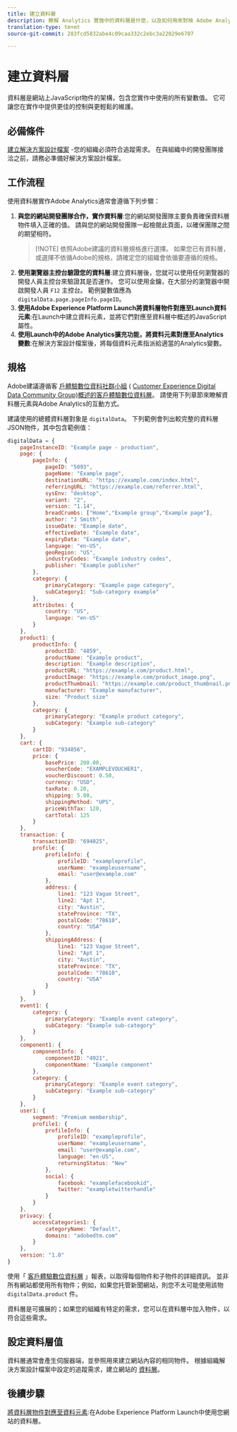 ```yaml
---
title: 建立資料層
description: 瞭解 Analytics 實施中的資料層是什麼，以及如何用來對映 Adobe Analytics 中的變數。
translation-type: tm+mt
source-git-commit: 283fcd5832abe4c09caa332c2ebc3a22029e6707

---
```



# 建立資料層

資料層是網站上JavaScript物件的架構，包含您實作中使用的所有變數值。 它可讓您在實作中提供更佳的控制與更輕鬆的維護。

## 必備條件

[建立解決方案設計檔案](solution-design.md) -您的組織必須符合追蹤需求。 在與組織中的開發團隊接洽之前，請務必準備好解決方案設計檔案。

## 工作流程

使用資料層實作Adobe Analytics通常會遵循下列步驟：

1. **與您的網站開發團隊合作，實作資料層**:您的網站開發團隊主要負責確保資料層物件填入正確的值。 請與您的網站開發團隊一起檢閱此頁面，以確保團隊之間的期望相符。
   > [!NOTE] 依照Adobe建議的資料層規格進行選擇。 如果您已有資料層，或選擇不依循Adobe的規格，請確定您的組織會依循要遵循的規格。
2. **使用瀏覽器主控台驗證您的資料層**:建立資料層後，您就可以使用任何瀏覽器的開發人員主控台來驗證其是否運作。 您可以使用金鑰，在大部分的瀏覽器中開啟開發人員 `F12` 主控台。 範例變數值應為 `digitalData.page.pageInfo.pageID`。
3. **使用Adobe Experience Platform Launch將資料層物件對應至Launch資料元素**:在Launch中建立資料元素，並將它們對應至資料層中概述的JavaScript屬性。
4. **使用Launch中的Adobe Analytics擴充功能，將資料元素對應至Analytics變數**:在解決方案設計檔案後，將每個資料元素指派給適當的Analytics變數。

## 規格

Adobe建議遵循客 [戶體驗數位資料社群小組](https://www.w3.org/2013/12/ceddl-201312.pdf) ( [Customer Experience Digital Data Community Group)概述的客戶體驗數位資料層](https://www.w3.org/community/custexpdata/)。 請使用下列章節來瞭解資料層元素與Adobe Analytics的互動方式。

建議使用的總體資料層對象是 `digitalData`。 下列範例會列出較完整的資料層JSON物件，其中包含範例值：

```js
digitalData = {
    pageInstanceID: "Example page - production",
    page: {
        pageInfo: {
            pageID: "5093",
            pageName: "Example page",
            destinationURL: "https://example.com/index.html",
            referringURL: "https://example.com/referrer.html",
            sysEnv: "desktop",
            variant: "2",
            version: "1.14",
            breadCrumbs: ["Home","Example group","Example page"],
            author: "J Smith",
            issueDate: "Example date",
            effectiveDate: "Example date",
            expiryData: "Example date",
            language: "en-US",
            geoRegion: "US",
            industryCodes: "Example industry codes",
            publisher: "Example publisher"
        },
        category: {
            primaryCategory: "Example page category",
            subCategory1: "Sub-category example"
        },
        attributes: {
            country: "US",
            language: "en-US"
        }
    },
    product1: {
        productInfo: {
            productID: "4859",
            productName: "Example product",
            description: "Example description",
            productURL: "https://example.com/product.html",
            productImage: "https://example.com/product_image.png",
            productThumbnail: "https://example.com/product_thumbnail.png",
            manufacturer: "Example manufacturer",
            size: "Product size"
        },
        category: {
            primaryCategory: "Example product category",
            subCategory: "Example sub-category"
        }
    },
    cart: {
        cartID: "934856",
        price: {
            basePrice: 200.00,
            voucherCode: "EXAMPLEVOUCHER1",
            voucherDiscount: 0.50,
            currency: "USD",
            taxRate: 0.20,
            shipping: 5.00,
            shippingMethod: "UPS",
            priceWithTax: 120,
            cartTotal: 125
        }
    },
    transaction: {
        transactionID: "694025",
        profile: {
            profileInfo: {
                profileID: "exampleprofile",
                userName: "exampleusername",
                email: "user@example.com"
            },
            address: {
                line1: "123 Vague Street",
                line2: "Apt 1",
                city: "Austin",
                stateProvince: "TX",
                postalCode: "78610",
                country: "USA"
            },
            shippingAddress: {
                line1: "123 Vague Street",
                line2: "Apt 1",
                city: "Austin",
                stateProvince: "TX",
                postalCode: "78610",
                country: "USA"
            }
        }
    },
    event1: {
        category: {
            primaryCategory: "Example event category",
            subCategory: "Example sub-category"
        }
    },
    component1: {
        componentInfo: {
            componentID: "4921",
            componentName: "Example component"
        },
        category: {
            primaryCategory: "Example event category",
            subCategory: "Example sub-category"
        }
    },
    user1: {
        segment: "Premium membership",
        profile1: {
            profileInfo: {
                profileID: "exampleprofile",
                userName: "exampleusername",
                email: "user@example.com",
                language: "en-US",
                returningStatus: "New"
            },
            social: {
                facebook: "examplefacebookid",
                twitter: "exampletwitterhandle"
            }
        }
    },
    privacy: {
        accessCategories1: {
            categoryName: "Default",
            domains: "adobedtm.com"
        }
    },
    version: "1.0"
}
```

使用「 [客戶體驗數位資料層](https://www.w3.org/2013/12/ceddl-201312.pdf) 」報表，以取得每個物件和子物件的詳細資訊。 並非所有網站都使用所有物件；例如，如果您托管新聞網站，則您不太可能使用該物 `digitalData.product` 件。

資料層是可擴展的；如果您的組織有特定的需求，您可以在資料層中加入物件，以符合這些需求。

## 設定資料層值

資料層通常會產生伺服器端，並參照用來建立網站內容的相同物件。 根據組織解決方案設計檔案中設定的追蹤需求，建立網站的 [資料層](solution-design.md)。

## 後續步驟

[將資料層物件對應至資料元素](../launch/layer-to-elements.md):在Adobe Experience Platform Launch中使用您網站的資料層。
